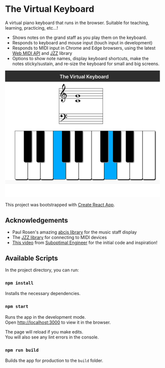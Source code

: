# The Virtual Keyboard

A virtual piano keyboard that runs in the browser. Suitable for teaching, learning, practicing, etc...!

- Shows notes on the grand staff as you play them on the keyboard.
- Responds to keyboard and mouse input (touch input in development)
- Responds to MIDI input in Chrome and Edge browsers, using the latest [Web MIDI API](https://developer.mozilla.org/en-US/docs/Web/API/Web_MIDI_API) and [JZZ](https://jazz-soft.net/doc/JZZ/jzz.html) library
- Options to show note names, display keyboard shortcuts, make the notes sticky/sustain, and re-size the keyboard for small and big screens.

![Demo image of virtual keyboard](./demo.png)

This project was bootstrapped with [Create React App](https://github.com/facebook/create-react-app).

## Acknowledgements
- Paul Rosen's amazing [abcjs library](https://paulrosen.github.io/abcjs/) for the music staff display
- The  [JZZ library](https://jazz-soft.net/doc/JZZ/jzz.html) for connecting to MIDI devices
- [This video](https://www.youtube.com/watch?v=kMf1XWVY2cA) from [Suboptimal Engineer](https://github.com/SuboptimalEng) for the initial code and inspiration!

## Available Scripts

In the project directory, you can run:

### `npm install`
Installs the necessary dependencies.

### `npm start`

Runs the app in the development mode.\
Open [http://localhost:3000](http://localhost:3000) to view it in the browser.

The page will reload if you make edits.\
You will also see any lint errors in the console.

### `npm run build`

Builds the app for production to the `build` folder.

